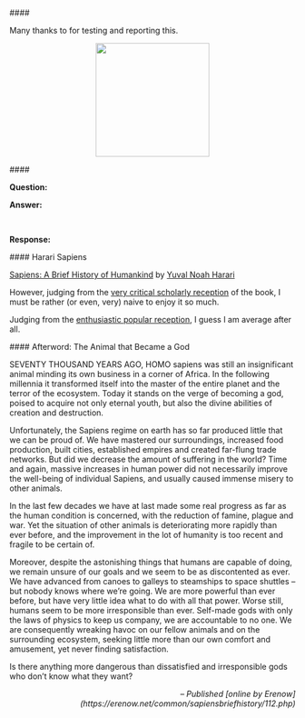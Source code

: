 <head>
<meta http-equiv="Content-Type" content="text/html; charset=utf-8">
<link rel="stylesheet" type="text/css" href="bc.css">
<script src="https://cdn.rawgit.com/google/code-prettify/master/loader/run_prettify.js" type="text/javascript"></script>
</head>

<!---


twitter:

 in the #RevitAPI @AutodeskForge @AutodeskRevit #bim #DynamoBim #ForgeDevCon 

&ndash; 
...

linkedin:

#bim #DynamoBim #ForgeDevCon #Revit #API #IFC #SDK #AI #VisualStudio #Autodesk #AEC #adsk

the [Revit API discussion forum](http://forums.autodesk.com/t5/revit-api-forum/bd-p/160) thread

<center>
<img src="img/" alt="" title="" width="600" height=""/>
<p style="font-size: 80%; font-style:italic"></p>
</center>

<pre class="code">
</pre>

-->

### 

####<a name="2"></a> 

Many thanks to 
for testing and reporting this.



<center>
<img src="img/.png" alt="" title="" width="200"/>
</center>

####<a name="3"></a> 

**Question:** 

**Answer:** 

<pre class="code">

</pre>



**Response:** 


####<a name="5"></a> Harari Sapiens

[Sapiens: A Brief History of Humankind](https://en.wikipedia.org/wiki/Sapiens:_A_Brief_History_of_Humankind)
by [Yuval Noah Harari](https://en.wikipedia.org/wiki/Yuval_Noah_Harari)

However, judging from
the [very critical scholarly reception](https://en.wikipedia.org/wiki/Sapiens:_A_Brief_History_of_Humankind#Scholarly_reception) of
the book, I must be rather (or even, very) naive to enjoy it so much.

Judging from the [enthusiastic popular reception](https://en.wikipedia.org/wiki/Sapiens:_A_Brief_History_of_Humankind#Popular_reception),
I guess I am average after all.

####<a name="6"></a> Afterword: The Animal that Became a God

SEVENTY THOUSAND YEARS AGO, HOMO sapiens was still an insignificant animal minding its own business in a corner of Africa. In the following millennia it transformed itself into the master of the entire planet and the terror of the ecosystem. Today it stands on the verge of becoming a god, poised to acquire not only eternal youth, but also the divine abilities of creation and destruction.

Unfortunately, the Sapiens regime on earth has so far produced little that we can be proud of. We have mastered our surroundings, increased food production, built cities, established empires and created far-flung trade networks. But did we decrease the amount of suffering in the world? Time and again, massive increases in human power did not necessarily improve the well-being of individual Sapiens, and usually caused immense misery to other animals.

In the last few decades we have at last made some real progress as far as the human condition is concerned, with the reduction of famine, plague and war. Yet the situation of other animals is deteriorating more rapidly than ever before, and the improvement in the lot of humanity is too recent and fragile to be certain of.

Moreover, despite the astonishing things that humans are capable of doing, we remain unsure of our goals and we seem to be as discontented as ever. We have advanced from canoes to galleys to steamships to space shuttles – but nobody knows where we’re going. We are more powerful than ever before, but have very little idea what to do with all that power. Worse still, humans seem to be more irresponsible than ever. Self-made gods with only the laws of physics to keep us company, we are accountable to no one. We are consequently wreaking havoc on our fellow animals and on the surrounding ecosystem, seeking little more than our own comfort and amusement, yet never finding satisfaction.

Is there anything more dangerous than dissatisfied and irresponsible gods who don’t know what they want?

<p style="text-align:right; font-style: italic">&ndash; Published [online by Erenow](https://erenow.net/common/sapiensbriefhistory/112.php)</p>

